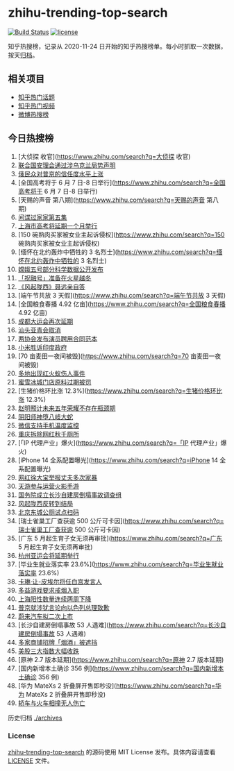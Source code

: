 # zhihu-trending-top-search

[![Build Status](https://github.com/justjavac/zhihu-trending-top-search/workflows/ci/badge.svg?branch=main)](https://github.com/justjavac/zhihu-trending-top-search/actions)
[![license](https://img.shields.io/github/license/justjavac/zhihu-trending-top-search)](https://github.com/justjavac/zhihu-trending-top-search/blob/main/LICENSE)

知乎热搜榜，记录从 2020-11-24 日开始的知乎热搜榜单。每小时抓取一次数据，按天[归档](./archives)。

## 相关项目

- [知乎热门话题](https://github.com/justjavac/zhihu-trending-hot-questions)
- [知乎热门视频](https://github.com/justjavac/zhihu-trending-hot-video)
- [微博热搜榜](https://github.com/justjavac/weibo-trending-hot-search)

## 今日热搜榜

<!-- BEGIN -->
<!-- 最后更新时间 Sun May 08 2022 18:09:15 GMT+0800 (China Standard Time) -->

1. [大侦探 收官](https://www.zhihu.com/search?q=大侦探 收官)
1. [联合国安理会通过涉乌克兰局势声明](https://www.zhihu.com/search?q=联合国安理会通过涉乌克兰局势声明)
1. [俄民众对普京的信任度水平上涨](https://www.zhihu.com/search?q=俄民众对普京的信任度水平上涨)
1. [全国高考将于 6 月 7 日-8 日举行](https://www.zhihu.com/search?q=全国高考将于 6 月 7 日-8 日举行)
1. [天赐的声音 第八期](https://www.zhihu.com/search?q=天赐的声音 第八期)
1. [间谍过家家第五集](https://www.zhihu.com/search?q=间谍过家家第五集)
1. [上海市高考将延期一个月举行](https://www.zhihu.com/search?q=上海市高考将延期一个月举行)
1. [150 碗熟肉买家被女业主起诉侵权](https://www.zhihu.com/search?q=150 碗熟肉买家被女业主起诉侵权)
1. [缅怀在北约轰炸中牺牲的 3 名烈士](https://www.zhihu.com/search?q=缅怀在北约轰炸中牺牲的 3 名烈士)
1. [嫦娥五号部分科学数据公开发布](https://www.zhihu.com/search?q=嫦娥五号部分科学数据公开发布)
1. [「祝融号」准备在火星越冬](https://www.zhihu.com/search?q=「祝融号」准备在火星越冬)
1. [《风起陇西》聂远亲自答](https://www.zhihu.com/search?q=《风起陇西》聂远亲自答)
1. [端午节共放 3 天假](https://www.zhihu.com/search?q=端午节共放 3 天假)
1. [全国粮食春播 4.92 亿亩](https://www.zhihu.com/search?q=全国粮食春播 4.92 亿亩)
1. [成都大运会再次延期](https://www.zhihu.com/search?q=成都大运会再次延期)
1. [汕头亚青会取消](https://www.zhihu.com/search?q=汕头亚青会取消)
1. [两协会发布演员聘用合同范本](https://www.zhihu.com/search?q=两协会发布演员聘用合同范本)
1. [小米胜诉印度政府](https://www.zhihu.com/search?q=小米胜诉印度政府)
1. [70 亩麦田一夜间被毁](https://www.zhihu.com/search?q=70 亩麦田一夜间被毁)
1. [多地出现红火蚁伤人事件](https://www.zhihu.com/search?q=多地出现红火蚁伤人事件)
1. [蜜雪冰城门店原料过期被罚](https://www.zhihu.com/search?q=蜜雪冰城门店原料过期被罚)
1. [生猪价格环比涨 12.3%](https://www.zhihu.com/search?q=生猪价格环比涨 12.3%)
1. [赵明预计未来五年荣耀不存在瓶颈期](https://www.zhihu.com/search?q=赵明预计未来五年荣耀不存在瓶颈期)
1. [阴阳师神堕八岐大蛇](https://www.zhihu.com/search?q=阴阳师神堕八岐大蛇)
1. [微信支持手机温度监控](https://www.zhihu.com/search?q=微信支持手机温度监控)
1. [重庆拆除网红秋千厕所](https://www.zhihu.com/search?q=重庆拆除网红秋千厕所)
1. [「IP 代理产业」爆火](https://www.zhihu.com/search?q=「IP 代理产业」爆火)
1. [iPhone 14 全系配置曝光](https://www.zhihu.com/search?q=iPhone 14 全系配置曝光)
1. [网红徐大宝举报丈夫多次家暴](https://www.zhihu.com/search?q=网红徐大宝举报丈夫多次家暴)
1. [天游参与运营火影手游](https://www.zhihu.com/search?q=天游参与运营火影手游)
1. [国务院成立长沙自建房倒塌事故调查组](https://www.zhihu.com/search?q=国务院成立长沙自建房倒塌事故调查组)
1. [风起陇西反转到结局](https://www.zhihu.com/search?q=风起陇西反转到结局)
1. [北京东城公厕试点扫码](https://www.zhihu.com/search?q=北京东城公厕试点扫码)
1. [瑞士雀巢工厂查获逾 500 公斤可卡因](https://www.zhihu.com/search?q=瑞士雀巢工厂查获逾 500 公斤可卡因)
1. [广东 5 月起生育子女无须再审批](https://www.zhihu.com/search?q=广东 5 月起生育子女无须再审批)
1. [杭州亚运会将延期举行](https://www.zhihu.com/search?q=杭州亚运会将延期举行)
1. [毕业生就业落实率 23.6%](https://www.zhihu.com/search?q=毕业生就业落实率 23.6%)
1. [卡琳·让-皮埃尔将任白宫发言人](https://www.zhihu.com/search?q=卡琳·让-皮埃尔将任白宫发言人)
1. [多益游戏要求戒烟入职](https://www.zhihu.com/search?q=多益游戏要求戒烟入职)
1. [上海阳性数量连续两周下降](https://www.zhihu.com/search?q=上海阳性数量连续两周下降)
1. [普京就涉犹言论向以色列总理致歉](https://www.zhihu.com/search?q=普京就涉犹言论向以色列总理致歉)
1. [蔚来汽车拟二次上市](https://www.zhihu.com/search?q=蔚来汽车拟二次上市)
1. [长沙自建房倒塌事故 53 人遇难](https://www.zhihu.com/search?q=长沙自建房倒塌事故 53 人遇难)
1. [多家商铺招牌「烟酒」被遮挡](https://www.zhihu.com/search?q=多家商铺招牌「烟酒」被遮挡)
1. [美股三大指数大幅收跌](https://www.zhihu.com/search?q=美股三大指数大幅收跌)
1. [原神 2.7 版本延期](https://www.zhihu.com/search?q=原神 2.7 版本延期)
1. [国内新增本土确诊 356 例](https://www.zhihu.com/search?q=国内新增本土确诊 356 例)
1. [华为 MateXs 2 折叠屏开售即秒没](https://www.zhihu.com/search?q=华为 MateXs 2 折叠屏开售即秒没)
1. [轿车与火车相撞无人伤亡](https://www.zhihu.com/search?q=轿车与火车相撞无人伤亡)

<!-- END -->

历史归档 [./archives](./archives)

### License

[zhihu-trending-top-search](https://github.com/justjavac/zhihu-trending-top-search)
的源码使用 MIT License 发布。具体内容请查看 [LICENSE](./LICENSE) 文件。
